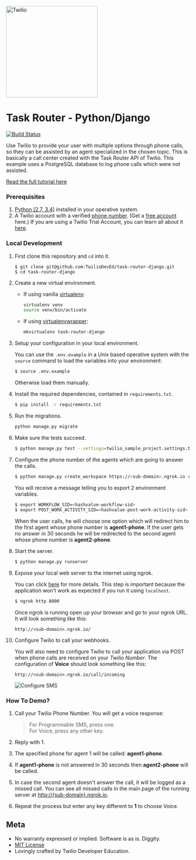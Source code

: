 <a href="https://www.twilio.com">
  <img src="https://static0.twilio.com/marketing/bundles/marketing/img/logos/wordmark-red.svg" alt="Twilio" width="250" />
</a>

# Task Router - Python/Django

[![Build Status](https://travis-ci.org/TwilioDevEd/task-router-django.svg?branch=master)](https://travis-ci.org/TwilioDevEd/task-router-django)

Use Twilio to provide your user with multiple options through phone calls, so
they can be assisted by an agent specialized in the chosen topic. This is
basically a call center created with the Task Router API of Twilio. This example
uses a PostgreSQL database to log phone calls which were not assisted.


[Read the full tutorial here](//www.twilio.com/docs/tutorials/walkthrough/task-router/python/django)

### Prerequisites

1. [Python [2.7, 3.4]](https://www.python.org/downloads/) installed in your operative system.
1. A Twilio account with a verified [phone number][twilio-phone-number]. (Get a
   [free account](https://www.twilio.com/try-twilio?utm_campaign=tutorials&utm_medium=readme)
   here.) If you are using a Twilio Trial Account, you can learn all about it
   [here](https://www.twilio.com/help/faq/twilio-basics/how-does-twilios-free-trial-work).


### Local Development

1. First clone this repository and `cd` into it.

   ```
   $ git clone git@github.com:TwilioDevEd/task-router-django.git
   $ cd task-router-django
   ```

1. Create a new virtual environment.

   - If using vanilla [virtualenv](https://virtualenv.pypa.io/en/latest/):

       ```bash
       virtualenv venv
       source venv/bin/activate
       ```

   - If using [virtualenvwrapper](https://virtualenvwrapper.readthedocs.org/en/latest/):

       ```bash
       mkvirtualenv task-router-django
       ```

1. Setup your configuration in your local environment.

   You can use the `.env.example` in a Unix based operative system with the
   `source` command to load the variables into your environment:

   ```bash
   $ source .env.example
   ```

   Otherwise load them manually.

1. Install the required dependencies, contained in `requirements.txt`.

   ```bash
   $ pip install -r requirements.txt
   ```

1. Run the migrations.

   ```bash
   python manage.py migrate
   ```

1. Make sure the tests succeed.

   ```bash
   $ python manage.py test --settings=twilio_sample_project.settings.test
   ```

1. Configure the phone number of the agents which are going to answer the calls.

   ```bash
   $ python manage.py create_workspace https://<sub-domain>.ngrok.io <agent1-phone> <agent2-phone>
   ```

   You will receive a message telling you to export 2 environment variables.

   ```bash
   $ export WORKFLOW_SID=<hashvalue-workflow-sid>
   $ export POST_WORK_ACTIVITY_SID=<hashvalue-post-work-activity-sid>
   ```

   When the user calls, he will choose one option which will redirect him to
   the first agent whose phone number is __agent1-phone__. If the user gets
   no answer in 30 seconds he will be redirected to the second agent whose
   phone number is __agent2-phone__.


1. Start the server.

   ```bash
   $ python manage.py runserver
   ```

1. Expose your local web server to the internet using ngrok.

   You can click [here](https://www.twilio.com/blog/2015/09/6-awesome-reasons-to-use-ngrok-when-testing-webhooks.html)
   for more details. This step is important because the application won't
   work as expected if you run it using `localhost`.

   ```bash
   $ ngrok http 8000
   ```

   Once ngrok is running open up your browser and go to your ngrok URL. It will look something like this:

   `http://<sub-domain>.ngrok.io/`

1. Configure Twilio to call your webhooks.

   You will also need to configure Twilio to call your application via POST when
   phone calls are received on your _Twilio Number_. The configuration of
   **Voice** should look something like this:

   ```
   http://<sub-domain>.ngrok.io/call/incoming
   ```

   ![Configure SMS](http://howtodocs.s3.amazonaws.com/twilio-number-config-all-med.gif)

### How To Demo?

1. Call your Twilio Phone Number. You will get a voice response:


   > For Programmable SMS, press one.  
   For Voice, press any other key.


1. Reply with 1.
1. The specified phone for agent 1 will be called:  __agent1-phone__.
1. If __agent1-phone__ is not answered in 30 seconds then __agent2-phone__ will
   be called.
1. In case the second agent doesn't answer the call, it will be logged as a
   missed call. You can see all missed calls in the main page of the running
   server at [http://{sub-domain}.ngrok.io](//localhost:8000).
1. Repeat the process but enter any key different to __1__ to choose Voice.

[twilio-phone-number]: https://www.twilio.com/console/phone-numbers/incoming

## Meta

* No warranty expressed or implied. Software is as is. Diggity.
* [MIT License](http://www.opensource.org/licenses/mit-license.html)
* Lovingly crafted by Twilio Developer Education.
